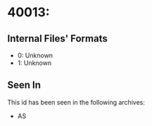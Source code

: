 # 40013: 

## Internal Files' Formats
- 0: Unknown
- 1: Unknown

## Seen In

This id has been seen in the following archives:  

- AS  
